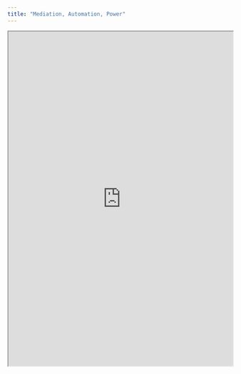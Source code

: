 ```yaml
---
title: "Mediation, Automation, Power"
---
```



<iframe height="750" width="100%" src="https://ewelton.github.io/ktest/wiki.html#Mediation,%20Automation,%20Power"></iframe>
